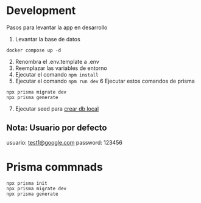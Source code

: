 # Development
Pasos para levantar la app en desarrollo

1. Levantar la base de datos
```
docker compose up -d
```

2. Renombra el .env.template a .env
3. Reemplazar las variables de entorno
4. Ejecutar el comando ``` npm install ```
5. Ejecutar el comando ``` npm run dev ```
6 Ejecutar estos comandos de prisma
```
npx prisma migrate dev
npx prisma generate
```

7. Ejecutar seed para [crear db local](localhost:3000/api/seed)

## Nota: Usuario por defecto
usuario: test1@google.com 
password: 123456

# Prisma commnads
```
npx prisma init
npx prisma migrate dev
npx prisma generate
```